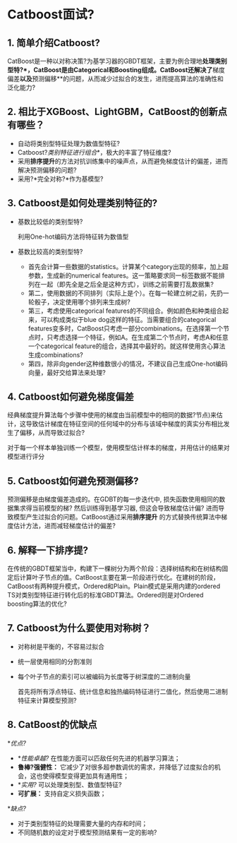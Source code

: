 ﻿

# Catboost面试?

## 1. 简单介绍Catboost?

CatBoost是一种以对称决策?为基学习器的GBDT框架，主要为例合理地**处理类别型特?*，CatBoost是由Categorical和Boosting组成。CatBoost还解决了**梯度偏差**以及**预测偏移**的问题，从而减少过拟合的发生，进而提高算法的准确性和泛化能力?

## 2. 相比于XGBoost、LightGBM，CatBoost的创新点有哪些？

- 自动将类别型特征处理为数值型特征?
- Catboost?*类别特征进行组合**，极大的丰富了特征维度?
- 采用**排序提升**的方法对抗训练集中的噪声点，从而避免梯度估计的偏差，进而解决预测偏移的问题?
- 采用?*完全对称?*作为基模型?

## 3. Catboost是如何处理类别特征的?

- 基数比较低的类别型特?

  利用One-hot编码方法将特征转为数值型

- 基数比较高的类别型特?

  - 首先会计算一些数据的statistics。计算某个category出现的频率，加上超参数，生成新的numerical features。这一策略要求同一标签数据不能排列在一起（即先全是之后全是这种方式），训练之前需要打乱数据集?
  - 第二，使用数据的不同排列（实际上是个）。在每一轮建立树之前，先扔一轮骰子，决定使用哪个排列来生成树?
  - 第三，考虑使用categorical features的不同组合。例如颜色和种类组合起来，可以构成类似于blue dog这样的特征。当需要组合的categorical features变多时，CatBoost只考虑一部分combinations。在选择第一个节点时，只考虑选择一个特征，例如A。在生成第二个节点时，考虑A和任意一个categorical feature的组合，选择其中最好的。就这样使用贪心算法生成combinations?
  - 第四，除非向gender这种维数很小的情况，不建议自己生成One-hot编码向量，最好交给算法来处理?

## 4. Catboost如何避免梯度偏差

经典梯度提升算法每个步骤中使用的梯度由当前模型中的相同的数据?节点)来估计，这导致估计梯度在特征空间的任何域中的分布与该域中梯度的真实分布相比发生了偏移，从而导致过拟合?

对于每一个样本单独训练一个模型，使用模型估计样本的梯度，并用估计的结果对模型进行评分



## 5. Catboost如何避免预测偏移?

预测偏移是由梯度偏差造成的。在GDBT的每一步迭代中, 损失函数使用相同的数据集求得当前模型的梯? 然后训练得到基学习器, 但这会导致梯度估计偏? 进而导致模型产生过拟合的问题。CatBoost通过采用**排序提升** 的方式替换传统算法中梯度估计方法，进而减轻梯度估计的偏差?

## 6. 解释一下排序提?

在传统的GBDT框架当中，构建下一棵树分为两个阶段：选择树结构和在树结构固定后计算叶子节点的值。CatBoost主要在第一阶段进行优化。在建树的阶段，CatBoost有两种提升模式，Ordered和Plain。Plain模式是采用内建的ordered TS对类别型特征进行转化后的标准GBDT算法。Ordered则是对Ordered boosting算法的优化?

## 7. Catboost为什么要使用对称树？

- 对称树是平衡的，不容易过拟合

- 统一层使用相同的分割准则

- 每个叶子节点的索引可以被编码为长度等于树深度的二进制向量

  首先将所有浮点特征、统计信息和独热编码特征进行二值化，然后使用二进制特征来计算模型预测?

## 8. CatBoost的优缺点

**优点?*

- **性能卓越?* 在性能方面可以匹敌任何先进的机器学习算法；
- **鲁棒?强健性：** 它减少了对很多超参数调优的需求，并降低了过度拟合的机会，这也使得模型变得更加具有通用性；
- **实用?* 可以处理类别型、数值型特征?
- **可扩展：** 支持自定义损失函数；

**缺点?*

- 对于类别型特征的处理需要大量的内存和时间；
- 不同随机数的设定对于模型预测结果有一定的影响?



